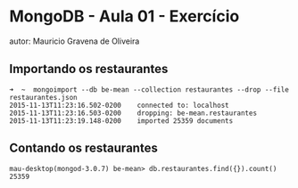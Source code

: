 # MongoDB - Aula 01 - Exercício
autor: Mauricio Gravena de Oliveira

## Importando os restaurantes

```
➜  ~  mongoimport --db be-mean --collection restaurantes --drop --file restaurantes.json
2015-11-13T11:23:16.502-0200    connected to: localhost
2015-11-13T11:23:16.503-0200    dropping: be-mean.restaurantes
2015-11-13T11:23:19.148-0200    imported 25359 documents
```

## Contando os restaurantes

```
mau-desktop(mongod-3.0.7) be-mean> db.restaurantes.find({}).count()
25359
```
